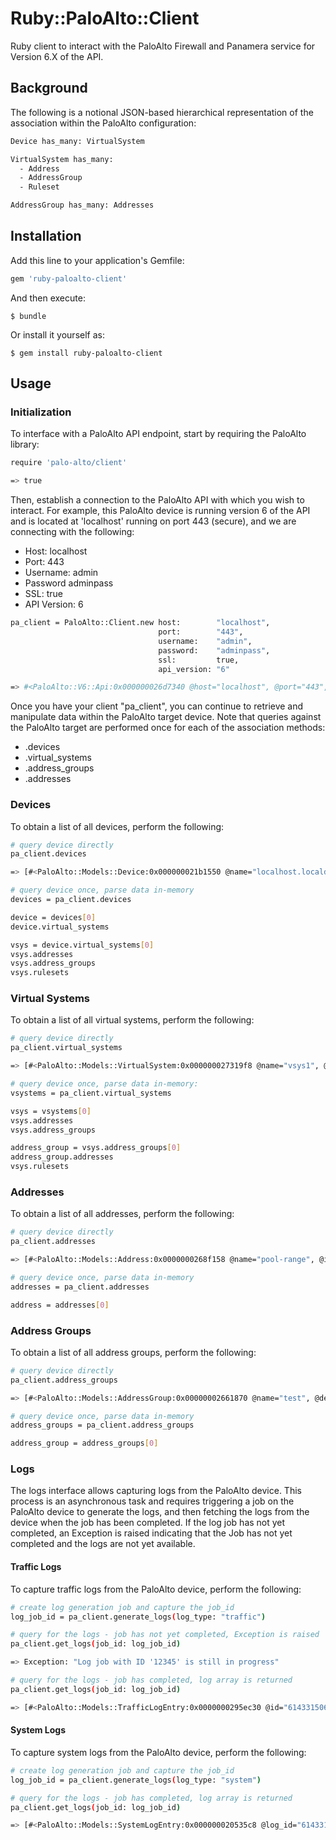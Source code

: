 # Ruby::PaloAlto::Client

Ruby client to interact with the PaloAlto Firewall and Panamera service
for Version 6.X of the API.

## Background

The following is a notional JSON-based hierarchical representation of the association within the PaloAlto configuration:

```bash
Device has_many: VirtualSystem

VirtualSystem has_many:
  - Address
  - AddressGroup
  - Ruleset

AddressGroup has_many: Addresses
```

## Installation

Add this line to your application's Gemfile:

```ruby
gem 'ruby-paloalto-client'
```

And then execute:

    $ bundle

Or install it yourself as:

    $ gem install ruby-paloalto-client

## Usage

### Initialization

To interface with a PaloAlto API endpoint, start by requiring the PaloAlto library:

```bash
require 'palo-alto/client'

=> true
```

Then, establish a connection to the PaloAlto API with which you wish to interact. For example, this
PaloAlto device is running version 6 of the API and is located at 'localhost' running on port 443 (secure), and we are connecting with the following:

- Host:        localhost
- Port:        443
- Username:    admin
- Password     adminpass
- SSL:         true
- API Version: 6

```bash
pa_client = PaloAlto::Client.new host:        "localhost",
                                 port:        "443",
                                 username:    "admin",
                                 password:    "adminpass",
                                 ssl:         true,
                                 api_version: "6"

=> #<PaloAlto::V6::Api:0x000000026d7340 @host="localhost", @port="443", @ssl=true, @username="admin", @password="adminpass", @auth_key="LUFRPT0va1dzTWZCWjhReWkx354gsUJ0T1VyeFBVRlE9cVpGWUEzNmFmeWtTQU1GcmNHVE0zeHdWRHJKUlhJYXBUMWlXdFBLVnhqND0=">
```

Once you have your client "pa_client", you can continue to retrieve and manipulate data within the PaloAlto target device.
Note that queries against the PaloAlto target are performed once for each of the association methods:

- .devices
- .virtual_systems
- .address_groups
- .addresses

### Devices

To obtain a list of all devices, perform the following:

```bash
# query device directly
pa_client.devices

=> [#<PaloAlto::Models::Device:0x000000021b1550 @name="localhost.localdomain", @ip="127.0.0.1", @virtual_systems=[#<PaloAlto::Models::VirtualSystem:0x000000021b0b00 @name="vsys1", @addresses=[], @address_groups=[], @rulebases=[]>]>]

# query device once, parse data in-memory
devices = pa_client.devices

device = devices[0]
device.virtual_systems

vsys = device.virtual_systems[0]
vsys.addresses
vsys.address_groups
vsys.rulesets
```

### Virtual Systems

To obtain a list of all virtual systems, perform the following:

```bash
# query device directly
pa_client.virtual_systems

=> [#<PaloAlto::Models::VirtualSystem:0x000000027319f8 @name="vsys1", @addresses=[#<PaloAlto::Models::Address:0x0000000272bc60 @name="pool-range", @ip="192.168.80.0/24">, #<PaloAlto::Models::Address:0x0000000272b260 @name="some-ip", @ip="2.2.2.2">], @address_groups=[#<PaloAlto::Models::AddressGroup:0x0000000272a3b0 @name="test", @description="Testing using API", @addresses=[#<PaloAlto::Models::Address:0x00000002729c08 @name="some-ip", @ip="2.2.2.2">]>], @rulebases=[#<PaloAlto::Models::Rulebase:0x00000002729208 @name="DNS">, #<PaloAlto::Models::Rulebase:0x00000002728a88 @name="Allow same network">, #<PaloAlto::Models::Rulebase:0x00000002722138 @name="Deny All">]>]

# query device once, parse data in-memory:
vsystems = pa_client.virtual_systems

vsys = vsystems[0]
vsys.addresses
vsys.address_groups

address_group = vsys.address_groups[0]
address_group.addresses
vsys.rulesets
```

### Addresses

To obtain a list of all addresses, perform the following:

```bash
# query device directly
pa_client.addresses

=> [#<PaloAlto::Models::Address:0x0000000268f158 @name="pool-range", @ip="192.168.80.0/24">, #<PaloAlto::Models::Address:0x0000000268e528 @name="some-ip", @ip="2.2.2.2">]

# query device once, parse data in-memory
addresses = pa_client.addresses

address = addresses[0]
```

### Address Groups

To obtain a list of all address groups, perform the following:

```bash
# query device directly
pa_client.address_groups

=> [#<PaloAlto::Models::AddressGroup:0x00000002661870 @name="test", @description="Testing using API", @addresses=[#<PaloAlto::Models::Address:0x00000002660f88 @name="", @ip="2.2.2.2">]>]

# query device once, parse data in-memory
address_groups = pa_client.address_groups

address_group = address_groups[0]
```

### Logs

The logs interface allows capturing logs from the PaloAlto device. This process is an asynchronous task and requires
triggering a job on the PaloAlto device to generate the logs, and then fetching the logs from the device when the
job has been completed. If the log job has not yet completed, an Exception is raised indicating that the Job
has not yet completed and the logs are not yet available.

#### Traffic Logs

To capture traffic logs from the PaloAlto device, perform the following:

```bash
# create log generation job and capture the job_id
log_job_id = pa_client.generate_logs(log_type: "traffic")

# query for the logs - job has not yet completed, Exception is raised
pa_client.get_logs(job_id: log_job_id)

=> Exception: "Log job with ID '12345' is still in progress"

# query for the logs - job has completed, log array is returned
pa_client.get_logs(job_id: log_job_id)

=> [#<PaloAlto::Models::TrafficLogEntry:0x0000000295ec30 @id="6143315061768195499", @serial="001606017466", @seqno="3936876", @type="TRAFFIC", @domain="1", @receive_time="2015/04/30 08:44:51", @actionflags="0x0", @subtype="end", @config_ver="1", @time_generated="2015/04/30 08:44:51", @src="192.168.5.156", @dst="192.168.4.3", @rule="allow global-protect-ssl", @srcloc="CN", @dstloc="US", @app="insufficient-data", @vsys="vsys1", @from="outside", @to="outside", @inbound_if="ethernet1/3", @outbound_if="ethernet1/3", @time_received="2015/04/30 08:44:51", @sessionid="3396", @repeatcnt="1", @sport="60000", @dport="5632", @natsport="0", @natdport="0", @flags="0", @flag_pcap="no", @flag_flagged="no", @flag_proxy="no", @flag_url_denied="no", @flag_nat="no", @captive_portal="no", @exported="no", @transaction="no", @pbf_c2s="no", @pbf_s2c="no", @temporary_match="no", @sym_return="no", @decrypt_mirror="no", @proto="udp", @action="allow", @cpadding="0", @bytes="60", @bytes_sent="60", @bytes_received="0", @packets="1", @start="2015/04/30 08:43:51", @elapsed="0", @category="any", @padding="0", @pkts_sent="1", @pkts_received="0">]
```

#### System Logs

To capture system logs from the PaloAlto device, perform the following:

```bash
# create log generation job and capture the job_id
log_job_id = pa_client.generate_logs(log_type: "system")

# query for the logs - job has completed, log array is returned
pa_client.get_logs(job_id: log_job_id)

=> [#<PaloAlto::Models::SystemLogEntry:0x000000020535c8 @log_id="6143315061768192081", @serial="001606017466", @seqno="122200", @type="SYSTEM", @domain="1", @receive_time="2015/04/30 09:16:23", @actionflags="0x0", @subtype="general", @config_ver="0", @time_generated="2015/04/30 09:16:23", @eventid="general", @fmt="0", @id="0", @module="general", @severity="informational", @opaque="User jkarimi logged out via Web from 10.0.0.4">, #<PaloAlto::Models::SystemLogEntry:0x0000000204ae28 @log_id="6143315061768192080", @serial="001606017466", @seqno="122199", @type="SYSTEM", @domain="1", @receive_time="2015/04/30 09:16:23", @actionflags="0x0", @subtype="general", @config_ver="0", @time_generated="2015/04/30 09:16:23", @eventid="general", @fmt="0", @id="0", @module="general", @severity="informational", @opaque="User jkarimi logged in via Web from 10.0.0.4 using https">, #<PaloAlto::Models::SystemLogEntry:0x00000002042840 @log_id="6143315061768192079", @serial="001606017466", @seqno="122198", @type="SYSTEM", @domain="1", @receive_time="2015/04/30 09:16:23", @actionflags="0x0", @subtype="general", @config_ver="0", @time_generated="2015/04/30 09:16:23", @eventid="auth-success", @fmt="0", @id="0", @module="general", @severity="informational", @opaque="User 'jkarimi' authenticated. Profile Active Directory via ACS in an authentication sequence Radius-then-Local succeeded.  From: 10.0.0.4.">]
```
